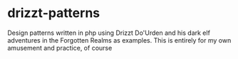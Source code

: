 drizzt-patterns
===============

Design patterns written in php using Drizzt Do'Urden and his dark elf adventures in the Forgotten Realms as examples. This is entirely for my own amusement and practice, of course
